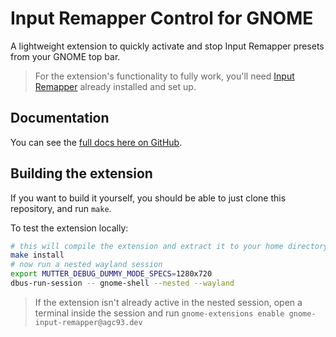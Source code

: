 # Input Remapper Control for GNOME

A lightweight extension to quickly activate and stop Input Remapper presets from your GNOME top bar.

> For the extension's functionality to fully work, you'll need [Input Remapper](https://github.com/sezanzeb/input-remapper) already installed and set up.

## Documentation

You can see the [full docs here on GitHub](https://agc93.github.io/gnome-input-remapper/).

## Building the extension

If you want to build it yourself, you should be able to just clone this repository, and run `make`.

To test the extension locally:

```bash
# this will compile the extension and extract it to your home directory
make install
# now run a nested wayland session
export MUTTER_DEBUG_DUMMY_MODE_SPECS=1280x720
dbus-run-session -- gnome-shell --nested --wayland
```

> If the extension isn't already active in the nested session, open a terminal inside the session and run `gnome-extensions enable gnome-input-remapper@agc93.dev`